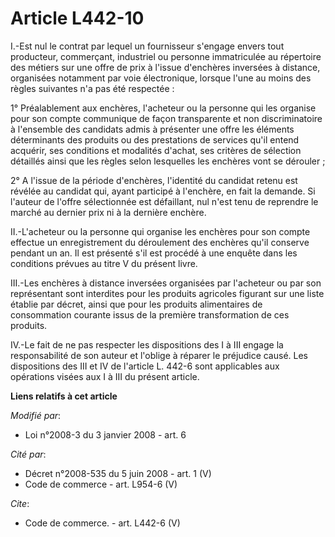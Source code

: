 # Article L442-10

I.-Est nul le contrat par lequel un fournisseur s'engage envers tout producteur, commerçant, industriel ou personne
immatriculée au répertoire des métiers sur une offre de prix à l'issue d'enchères inversées à distance, organisées notamment
par voie électronique, lorsque l'une au moins des règles suivantes n'a pas été respectée : 

1° Préalablement aux enchères, l'acheteur ou la personne qui les organise pour son compte communique de façon transparente et
non discriminatoire à l'ensemble des candidats admis à présenter une offre les éléments déterminants des produits ou des
prestations de services qu'il entend acquérir, ses conditions et modalités d'achat, ses critères de sélection détaillés ainsi
que les règles selon lesquelles les enchères vont se dérouler ; 

2° A l'issue de la période d'enchères, l'identité du candidat retenu est révélée au candidat qui, ayant participé à
l'enchère, en fait la demande. Si l'auteur de l'offre sélectionnée est défaillant, nul n'est tenu de reprendre le marché au
dernier prix ni à la dernière enchère. 

II.-L'acheteur ou la personne qui organise les enchères pour son compte effectue un enregistrement du déroulement des
enchères qu'il conserve pendant un an. Il est présenté s'il est procédé à une enquête dans les conditions prévues au titre V
du présent livre. 

III.-Les enchères à distance inversées organisées par l'acheteur ou par son représentant sont interdites pour les produits
agricoles figurant sur une liste établie par décret, ainsi que pour les produits alimentaires de consommation courante issus
de la première transformation de ces produits. 

IV.-Le fait de ne pas respecter les dispositions des I à III engage la responsabilité de son auteur et l'oblige à réparer le
préjudice causé. Les dispositions des III et IV de l'article L. 442-6 sont applicables aux opérations visées aux I à III du
présent article.

**Liens relatifs à cet article**

_Modifié par_:

  - Loi n°2008-3 du 3 janvier 2008 - art. 6

_Cité par_:

  - Décret n°2008-535 du 5 juin 2008 - art. 1 (V)
  - Code de commerce - art. L954-6 (V)

_Cite_:

  - Code de commerce. - art. L442-6 (V)
